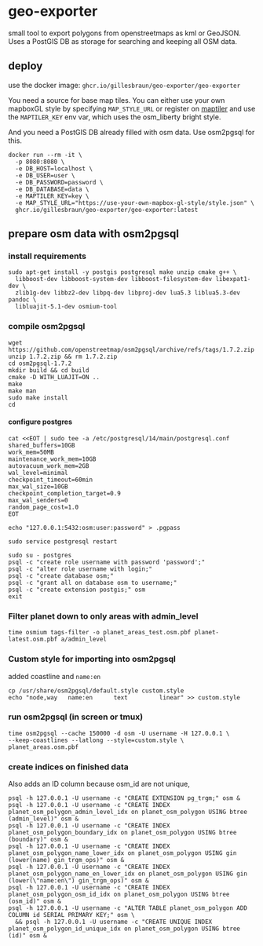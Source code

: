 # geo-exporter

small tool to export polygons from openstreetmaps as kml or GeoJSON.
Uses a PostGIS DB as storage for searching and keeping all OSM data.

## deploy

use the docker image: `ghcr.io/gillesbraun/geo-exporter/geo-exporter`

You need a source for base map tiles.
You can either use your own mapboxGL style by specifying `MAP_STYLE_URL` 
or register on [maptiler](https://cloud.maptiler.com/account/keys/) and use
the `MAPTILER_KEY` env var, which uses the osm_liberty bright style.

And you need a PostGIS DB already filled with osm data. Use osm2pgsql for this.

```
docker run --rm -it \
  -p 8080:8080 \
  -e DB_HOST=localhost \
  -e DB_USER=user \
  -e DB_PASSWORD=password \
  -e DB_DATABASE=data \
  -e MAPTILER_KEY=key \
  -e MAP_STYLE_URL="https://use-your-own-mapbox-gl-style/style.json" \
  ghcr.io/gillesbraun/geo-exporter/geo-exporter:latest
```

## prepare osm data with osm2pgsql

### install requirements

```shell
sudo apt-get install -y postgis postgresql make unzip cmake g++ \ 
  libboost-dev libboost-system-dev libboost-filesystem-dev libexpat1-dev \ 
  zlib1g-dev libbz2-dev libpq-dev libproj-dev lua5.3 liblua5.3-dev pandoc \ 
  libluajit-5.1-dev osmium-tool
```
### compile osm2pgsql

```shell
wget https://github.com/openstreetmap/osm2pgsql/archive/refs/tags/1.7.2.zip
unzip 1.7.2.zip && rm 1.7.2.zip
cd osm2pgsql-1.7.2
mkdir build && cd build
cmake -D WITH_LUAJIT=ON ..
make
make man
sudo make install
cd
```

#### configure postgres

```shell
cat <<EOT | sudo tee -a /etc/postgresql/14/main/postgresql.conf
shared_buffers=10GB
work_mem=50MB
maintenance_work_mem=10GB
autovacuum_work_mem=2GB
wal_level=minimal
checkpoint_timeout=60min
max_wal_size=10GB
checkpoint_completion_target=0.9
max_wal_senders=0
random_page_cost=1.0
EOT

echo "127.0.0.1:5432:osm:user:password" > .pgpass

sudo service postgresql restart

sudo su - postgres
psql -c "create role username with password 'password';"
psql -c "alter role username with login;"
psql -c "create database osm;"
psql -c "grant all on database osm to username;"
psql -c "create extension postgis;" osm
exit
```

### Filter planet down to only areas with admin_level

```shell
time osmium tags-filter -o planet_areas_test.osm.pbf planet-latest.osm.pbf a/admin_level
```

### Custom style for importing into osm2pgsql

added coastline and `name:en`

```shell
cp /usr/share/osm2pgsql/default.style custom.style
echo "node,way   name:en      text         linear" >> custom.style
```

### run osm2pgsql (in screen or tmux)

```shell
time osm2pgsql --cache 150000 -d osm -U username -H 127.0.0.1 \
--keep-coastlines --latlong --style=custom.style \
planet_areas.osm.pbf
```

### create indices on finished data

Also adds an ID column because osm_id are not unique, 

```shell
psql -h 127.0.0.1 -U username -c "CREATE EXTENSION pg_trgm;" osm &
psql -h 127.0.0.1 -U username -c "CREATE INDEX planet_osm_polygon_admin_level_idx on planet_osm_polygon USING btree (admin_level)" osm &
psql -h 127.0.0.1 -U username -c "CREATE INDEX planet_osm_polygon_boundary_idx on planet_osm_polygon USING btree (boundary)" osm &
psql -h 127.0.0.1 -U username -c "CREATE INDEX planet_osm_polygon_name_lower_idx on planet_osm_polygon USING gin (lower(name) gin_trgm_ops)" osm &
psql -h 127.0.0.1 -U username -c "CREATE INDEX planet_osm_polygon_name_en_lower_idx on planet_osm_polygon USING gin (lower(\"name:en\") gin_trgm_ops)" osm &
psql -h 127.0.0.1 -U username -c "CREATE INDEX planet_osm_polygon_osm_id_idx on planet_osm_polygon USING btree (osm_id)" osm &
psql -h 127.0.0.1 -U username -c "ALTER TABLE planet_osm_polygon ADD COLUMN id SERIAL PRIMARY KEY;" osm \
  && psql -h 127.0.0.1 -U username -c "CREATE UNIQUE INDEX planet_osm_polygon_id_unique_idx on planet_osm_polygon USING btree (id)" osm &
```
